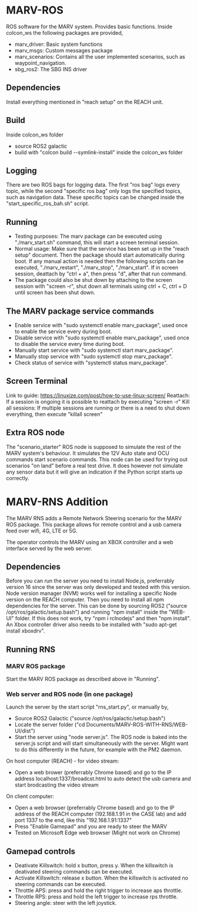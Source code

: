 # MARV-ROS
ROS software for the MARV system. Provides basic functions. Inside colcon_ws the following packages are provided,
- marv_driver: Basic system functions
- marv_msgs: Custom messages package
- marv_scenarios: Contains all the user implemented scenarios, such as waypoint_navigation.
- sbg_ros2: The SBG INS driver

## Dependencies
Install everything mentioned in "reach setup" on the REACH unit.

## Build
Inside colcon_ws folder
- source ROS2 galactic
- build with "colcon build --symlink-install" inside the colcon_ws folder

## Logging
There are two ROS bags for logging data. The first "ros bag" logs every topic, while the second "specific ros bag" only logs the specified topics, such as navigation data. These specific topics can be changed inside the "start_specific_ros_bah.sh" script.

## Running
- Testing purposes: The marv package can be executed using "./marv_start.sh" command, this will start a screen terminal session.
- Normal usage: Make sure that the service has been set up in the "reach setup" document. Then the package should start automatically during boot. If any manual action is needed then the following scripts can be executed, "./marv_restart", "./marv_stop", "./marv_start". If in screen session, deattach by "ctrl + a", then press "d", after that run command.
- The package could also be shut down by attaching to the screen session with "screen -r", shut down all terminals using ctrl + C, ctrl + D until screen has been shut down.

## The MARV package service commands
- Enable service with "sudo systemctl enable marv_package", used once to enable the service every during boot.
- Disable service with "sudo systemctl enable marv_package", used once to disable the service every time during boot.
- Manually start service with "sudo systemctl start marv_package".
- Manually stop service with "sudo systemctl stop marv_package".
- Check status of service with "systemctl status marv_package".

## Screen Terminal
Link to guide: https://linuxize.com/post/how-to-use-linux-screen/
Reattach: If a session is ongoing it is possible to reattach by executing "screen -r"
Kill all sessions: If multiple sessions are running or there is a need to shut down everything, then execute "killall screen"

## Extra ROS node
The "scenario_starter" ROS node is supposed to simulate the rest of the MARV system's behaviour. It simulates the 12V Auto state and OCU commands start scenario commands. This node can be used for trying out scenarios "on land" before a real test drive. It does however not simulate any sensor data but it will give an indication if the Python script starts up correctly.


# MARV-RNS Addition
The MARV RNS adds a Remote Network Steering scenario for the MARV ROS package. This package allows for remote control and a usb camera feed over wifi, 4G, LTE or 5G. 

The operator controls the MARV using an XBOX controller and a web interface served by the web server. 

## Dependencies
Before you can run the server you need to install Node.js, preferrably version 16 since the server was only developed and tested with this version. Node version manager (NVM) works well for installing a specific Node version on the REACH computer.
Then you need to install all npm dependencies for the server. This can be done by sourcing ROS2 ("source /opt/ros/galactic/setup.bash") and running "npm install" inside the "WEB-UI" folder. If this does not work, try "npm i rclnodejs" and then "npm install".
An Xbox controller driver also needs to be installed with "sudo apt-get install xboxdrv".

## Running RNS
### MARV ROS package
Start the MARV ROS package as described above in "Running".

### Web server and ROS node (in one package)
Launch the server by the start script "rns_start.py", or manually by,
- Source ROS2 Galactic ("source /opt/ros/galactic/setup.bash")
- Locate the server folder ("cd Documents/MARV-ROS-WITH-RNS/WEB-UI/dist")
- Start the server using "node server.js". The ROS node is baked into the server.js script and will start simultaneously with the server. Might want to do this differently in the future, for example with the PM2 daemon.

On host computer (REACH) - for video stream:
- Open a web brower (preferrably Chrome based) and go to the IP address localhost:1337/broadcst.html to auto detect the usb camera and start brodcasting the video stream

On client computer:
- Open a web browser (preferrably Chrome based) and go to the IP address of the REACH computer (192.168.1.91 in the CASE lab) and add port 1337 to the end, like this "192.168.1.91:1337"
- Press "Enable Gamepad" and you are ready to steer the MARV
- Tested on Microsoft Edge web browser (Might not work on Chrome)

## Gamepad controls
- Deativate Killswitch: hold x button, press y. When the killswitch is deativated steering commands can be executed.
- Activate Killswitch: release x button. When the killswitch is activated no steering commands can be executed.
- Throttle APS: press and hold the right trigger to increase aps throttle.
- Throttle RPS: press and hold the left trigger to increase rps throttle.
- Steering angle: steer with the left joystick.